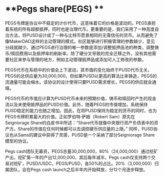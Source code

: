 # **Pegs share(PEGS) **

PEGS令牌是协议中不稳定的计价代币，这意味着它的价格是波动的。PEGS承担着系统的所有超额抵押，同时也是治理代币。更重要的是，我们采用了一种高度自治方法，将PUSD设计成了一种与比特币愿景相同的无需信任的货币。从而避免了像MakerDAO这样的主动管理的模式。社区能够进行积极管理的参数越少，意见分歧就越少。通过PEGS进行治理的唯一参数是添加/调整抵押品池的种类，调整铸币/赎回费用以及抵押率的刷新率。除了硬分叉导致的完全迁移之外，没有其他需要社区来参与管理的地方，例如主动管理抵押品或添加可人工修改的参数。

PEGS代币在系统中的价值会上下波动，其市值的变化始终于PUSD代币无关。PEGS的总供应量为30,000,000，但如果PUSD以更高的算法比率铸造，PEGS的流通量可能会缩水。该协议的设计使得只要PUSD需求增长，PEGS的供应就会通缩。 

PEGS代币的市值应计算为PUSD代币未来的预期价值，铸币和赎回时产生的现金流以及未使用抵押品的PUSD价值。此外，随着PEGS的市值增加，系统保持PUSD稳定的能力也随之增加。因此，在将PUSD保持为稳定的货币的同时，也为PEGS令牌积累最大的价值。正如罗伯特·萨姆（Robert Sam）原先在Seigniorage Share的白皮书中所述：“Share代币就像中央银行资产负债表中的资产方。Share的市值在任何时候都可以去调控硬币供应量的上限。” 同样，PUSD协议也从Sams的建议中获得了灵感，PUSD是一个采纳了部分Seigniorage Share模型的协议。

Pegs cash团队无募资，PEGS总量30,000,000，80%（24,000,000）通过挖矿产出，挖矿第一年的产出12,000,000，其后每年减半。Pegs cash仅支持两个交易对挖矿，PUSD/USDC，PEGS/PUSD，各50%的占比。20%（3,000,000）归属团队，会在Pegs cash launch之后半年内开始释放，分12个月逐步释放。
